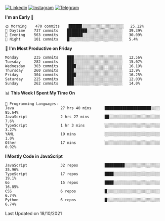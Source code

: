 [![Linkedin](https://img.shields.io/badge/-Archie-blue?style=flat-square&labelColor=gray&logo=Linkedin&logoColor=white&link=https://www.linkedin.com/in/archisdi)](https://www.linkedin.com/in/archisdi)
[![Instagram](https://img.shields.io/badge/-@archisdi-orange?style=flat-square&labelColor=gray&logo=Instagram&logoColor=white&link=https://www.instagram.com/archisdi)](https://www.instagram.com/archisdi)
[![Telegram](https://img.shields.io/badge/-aai-informational?style=flat-square&labelColor=gray&logo=telegram&logoColor=white&link=https://t.me/archisdi)](https://t.me/archisdi)

<!--START_SECTION:waka-->
**I'm an Early 🐤** 

```text
🌞 Morning    470 commits    ██████░░░░░░░░░░░░░░░░░░░   25.12% 
🌆 Daytime    737 commits    █████████░░░░░░░░░░░░░░░░   39.39% 
🌃 Evening    563 commits    ███████░░░░░░░░░░░░░░░░░░   30.09% 
🌙 Night      101 commits    █░░░░░░░░░░░░░░░░░░░░░░░░   5.4%

```
📅 **I'm Most Productive on Friday** 

```text
Monday       235 commits    ███░░░░░░░░░░░░░░░░░░░░░░   12.56% 
Tuesday      282 commits    ███░░░░░░░░░░░░░░░░░░░░░░   15.07% 
Wednesday    303 commits    ████░░░░░░░░░░░░░░░░░░░░░   16.19% 
Thursday     260 commits    ███░░░░░░░░░░░░░░░░░░░░░░   13.9% 
Friday       304 commits    ████░░░░░░░░░░░░░░░░░░░░░   16.25% 
Saturday     225 commits    ███░░░░░░░░░░░░░░░░░░░░░░   12.03% 
Sunday       262 commits    ███░░░░░░░░░░░░░░░░░░░░░░   14.0%

```


📊 **This Week I Spent My Time On** 

```text
💬 Programming Languages: 
Java                     27 hrs 40 mins      █████████████████████░░░░   85.64% 
JavaScript               2 hrs 27 mins       ██░░░░░░░░░░░░░░░░░░░░░░░   7.6% 
TypeScript               1 hr 3 mins         ░░░░░░░░░░░░░░░░░░░░░░░░░   3.27% 
YAML                     19 mins             ░░░░░░░░░░░░░░░░░░░░░░░░░   1.0% 
Other                    17 mins             ░░░░░░░░░░░░░░░░░░░░░░░░░   0.92%

```

**I Mostly Code in JavaScript** 

```text
JavaScript               32 repos            █████████░░░░░░░░░░░░░░░░   35.96% 
TypeScript               17 repos            ████░░░░░░░░░░░░░░░░░░░░░   19.1% 
Go                       15 repos            ████░░░░░░░░░░░░░░░░░░░░░   16.85% 
CSS                      6 repos             █░░░░░░░░░░░░░░░░░░░░░░░░   6.74% 
Python                   6 repos             █░░░░░░░░░░░░░░░░░░░░░░░░   6.74%

```



 Last Updated on 18/10/2021
<!--END_SECTION:waka-->